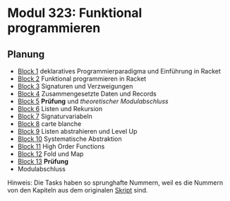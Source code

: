 # Modul 323: Funktional programmieren

## Planung

- [Block 1](./Theory/B1.md) deklaratives Programmierparadigma und Einführung in Racket
- [Block 2](./Theory/B2.md) Funktional programmieren in Racket
- [Block 3](./Theory/B3.md) Signaturen und Verzweigungen
- [Block 4](./Theory/B4.md) Zusammengesetzte Daten und Records
- [Block 5](./Theory/B5.md) **Prüfung** und _theoretischer Modulabschluss_
- [Block 6](./Theory/B6.md) Listen und Rekursion
- [Block 7](./Theory/B7.md) Signaturvariabeln
- [Block 8](./Theory/B8.md) carte blanche
- [Block 9](./Theory/B9.md) Listen abstrahieren und Level Up
- [Block 10](./Theory/B10.md) Systematische Abstraktion
- [Block 11](./Theory/B11.md) High Order Functions
- [Block 12](./Theory/B12.md) Fold und Map
- [Block 13](./Theory/B13.md) **Prüfung**
- Modulabschluss

Hinweis: Die Tasks haben so sprunghafte Nummern, weil es die Nummern von den Kapiteln aus dem originalen [Skript](Skript.pdf) sind.
